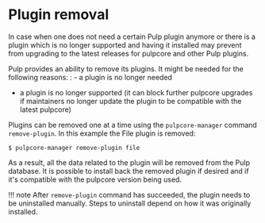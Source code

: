 

# Plugin removal

In case when one does not need a certain Pulp plugin anymore or there is a plugin which is no
longer supported and having it installed may prevent from upgrading to the latest releases for
pulpcore and other Pulp plugins.

Pulp provides an ability to remove its plugins. It might be needed for the following reasons:
: - a plugin is no longer needed
  - a plugin is no longer supported (it can block further pulpcore upgrades if maintainers no
    longer update the plugin to be compatible with the latest pulpcore)

Plugins can be removed one at a time using the `pulpcore-manager` command `remove-plugin`. In this
example the File plugin is removed:

```
$ pulpcore-manager remove-plugin file
```

As a result, all the data related to the plugin will be removed from the Pulp database.
It is possible to install back the removed plugin if desired and if it's compatible with the
pulpcore version being used.

!!! note
After `remove-plugin` command has succeeded, the plugin needs to be uninstalled manually.
Steps to uninstall depend on how it was originally installed.

